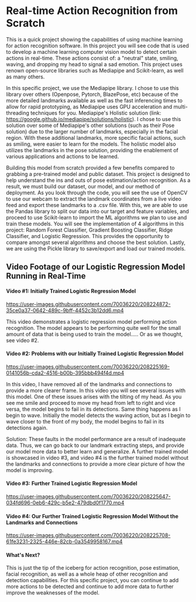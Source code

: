 # Real-time Action Recognition from Scratch


This is a quick project showing the capabilities of using machine learning for action recognition software. In this project you will see code that is used to develop a machine learning computer vision model to detect certain actions in real-time. These actions consist of: a "neutral" state, smiling, waving, and dropping my head to signal a sad emotion. This project uses renown open-source libraries such as Mediapipe and Scikit-learn, as well as many others.

In this specific project, we use the Mediapipe library. I chose to use this library over others (Openpose, Pytorch, BlazePose, etc) because of the more detailed landmarks available as well as the fast inferencing times to allow for rapid prototyping, as Mediapipe uses GPU acceleration and multi-threading techniques for you. Mediapipe's Holistic solution (link: https://google.github.io/mediapipe/solutions/holistic). I chose to use this solution over some of Mediapipe's other solutions (such as their Pose solution) due to the larger number of landmarks, especially in the facial region. With these additional landmarks, more specific facial actions, such as smiling, were easier to learn for the models. The holistic model also utilizes the landmarks in the pose solution, providing the enablement of various applications and actions to be learned. 

Building this model from scratch provided a few benefits compared to grabbing a pre-trained model and public dataset. This project is designed to help understand the ins and outs of pose estimation/action recognition. As a result, we must build our dataset, our model, and our method of deployment. As you look through the code, you will see the use of OpenCV to use our webcam to extract the landmark coordinates from a live video feed and export these landmarks to a .csv file. With this, we are able to use the Pandas library to split our data into our target and feature variables, and proceed to use Scikit-learn to import the ML algorithms we plan to use and train these models. You will see the implementation of 4 algorithms in this project: Random Forest Classifier, Gradient Boosting Classifier, Ridge Classifier, and Logistic Regression. This provides the opportunity to compare amongst several algorithms and choose the best solution. Lastly, we are using the Pickle library to save/export and load our trained models. 


## Video Footage of our Logistic Regression Model Running in Real-Time

#### Video #1: Initially Trained Logistic Regression Model

https://user-images.githubusercontent.com/70036220/208224872-35ce0a37-0642-489c-9bff-4452c3b12dd6.mp4

This video demonstrates a logistic regression model performing action recognition. The model appears to be performing quite well for the small amount of data that is being used to train the model..... Or as we thought, see video #2. 

#### Video #2: Problems with our Initially Trained Logistic Regression Model

https://user-images.githubusercontent.com/70036220/208225169-0141056b-cda2-4516-b00b-395bbb494f4d.mp4

In this video, I have removed all of the landmarks and connections to provide a more clearer frame. In this video you will see several issues with this model. One of these issues arises with the tilting of my head. As you see me smile and proceed to move my head from left to right and vice versa, the model begins to fail in its detections. Same thing happens as I begin to wave. Initially the model detects the waving action, but as I begin to wave closer to the front of my body, the model begins to fail in its detections again. 

Solution: These faults in the model performance are a result of inadequate data. Thus, we can go back to our landmark extracting steps, and provide our model more data to better learn and generalize. A further trained model is showcased in video #3, and video #4 is the further trained model without the landmarks and connections to provide a more clear picture of how the model is improving. 

#### Video #3: Further Trained Logistic Regression Model

https://user-images.githubusercontent.com/70036220/208225647-034fd696-0eb6-429c-b5e2-479dbd0f1770.mp4

#### Video #4: Our Further Trained Logistic Regression Model Without the Landmarks and Connections

https://user-images.githubusercontent.com/70036220/208225708-61fe3231-2325-446e-82cb-0a3549958167.mp4

#### What's Next?

This is just the tip of the iceberg for action recognition, pose estimation, facial recognition, as well as a whole heap of other recognition and detection capabilities. For this specific project, you can continue to add more actions to be detected and continue to add more data to further improve the weaknesses of the model. 


